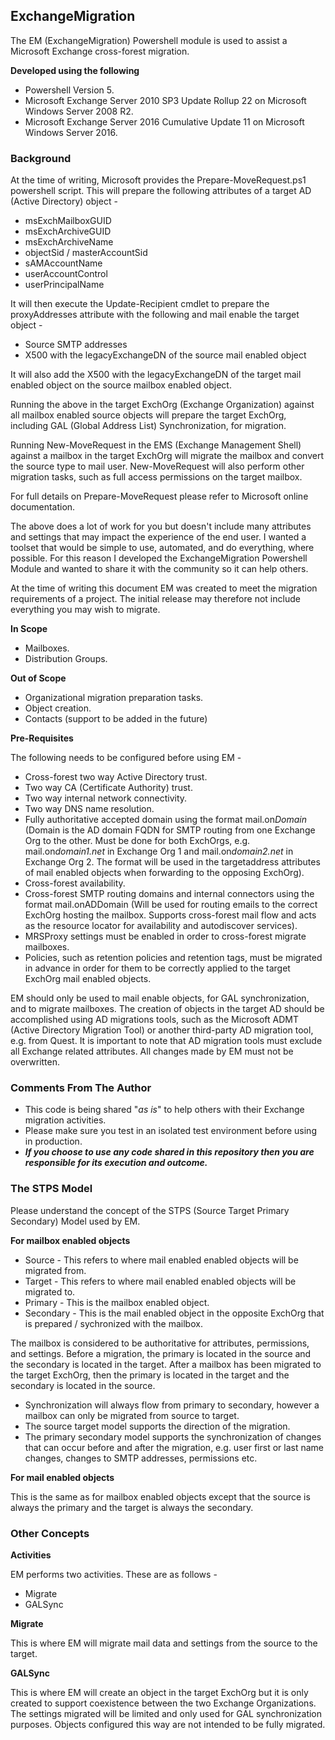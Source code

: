 ## ExchangeMigration

The EM (ExchangeMigration) Powershell module is used to assist a Microsoft Exchange cross-forest migration.<br> 

**Developed using the following**

- Powershell Version 5.
- Microsoft Exchange Server 2010 SP3 Update Rollup 22 on Microsoft Windows Server 2008 R2.
- Microsoft Exchange Server 2016 Cumulative Update 11 on Microsoft Windows Server 2016.

### Background

At the time of writing, Microsoft provides the Prepare-MoveRequest.ps1 powershell script. This will prepare the following attributes of a target AD (Active Directory) object - 

- msExchMailboxGUID 
- msExchArchiveGUID 
- msExchArchiveName
- objectSid / masterAccountSid
- sAMAccountName
- userAccountControl
- userPrincipalName

It will then execute the Update-Recipient cmdlet to prepare the proxyAddresses attribute with the following and mail enable the target object -

- Source SMTP addresses
- X500 with the legacyExchangeDN of the source mail enabled object

It will also add the X500 with the legacyExchangeDN of the target mail enabled object on the source mailbox enabled object.
 
Running the above in the target ExchOrg (Exchange Organization) against all mailbox enabled source objects will prepare the target ExchOrg, including GAL (Global Address List) Synchronization, for migration.

Running New-MoveRequest in the EMS (Exchange Management Shell) against a mailbox in the target ExchOrg will migrate the mailbox and convert the source type to mail user. New-MoveRequest will also perform other migration tasks, such as full access permissions on the target mailbox.

For full details on Prepare-MoveRequest please refer to Microsoft online documentation. 

The above does a lot of work for you but doesn't include many attributes and settings that may impact the experience of the end user. I wanted a toolset that would be simple to use, automated, and do everything, where possible. For this reason I developed the ExchangeMigration Powershell Module and wanted to share it with the community so it can help others.

At the time of writing this document EM was created to meet the migration requirements of a project. The initial release may therefore not include everything you may wish to migrate. 

**In Scope**

- Mailboxes.
- Distribution Groups.

**Out of Scope**

- Organizational migration preparation tasks.
- Object creation.
- Contacts (support to be added in the future)

**Pre-Requisites**

The following needs to be configured before using EM -

- Cross-forest two way Active Directory trust.
- Two way CA (Certificate Authority) trust.<br> 
- Two way internal network connectivity.<br> 
- Two way DNS name resolution.<br> 
- Fully authoritative accepted domain using the format mail.on*Domain* (Domain is the AD domain FQDN for SMTP routing from one Exchange Org to the other. Must be done for both ExchOrgs, e.g. mail.on*domain1.net* in Exchange Org 1 and mail.on*domain2.net* in Exchange Org 2. The format will be used in the targetaddress attributes of mail enabled objects when forwarding to the opposing ExchOrg).
- Cross-forest availability.
- Cross-forest SMTP routing domains and internal connectors using the format mail.onADDomain (Will be used for routing emails to the correct ExchOrg hosting the mailbox. Supports cross-forest mail flow and acts as the resource locator for availability and autodiscover services).
- MRSProxy settings must be enabled in order to cross-forest migrate mailboxes.
- Policies, such as retention policies and retention tags, must be migrated in advance in order for them to be correctly applied to the target ExchOrg mail enabled objects.
 
EM should only be used to mail enable objects, for GAL synchronization, and to migrate mailboxes. The creation of objects in the target AD should be accomplished using AD migrations tools, such as the Microsoft ADMT (Active Directory Migration Tool) or another third-party AD migration tool, e.g. from Quest. It is important to note that AD migration tools must exclude all Exchange related attributes. All changes made by EM must not be overwritten. <br> 

### Comments From The Author

- This code is being shared "*as is*" to help others with their Exchange migration activities.
- Please make sure you test in an isolated test environment before using in production.
- ***If you choose to use any code shared in this repository then you are responsible for its execution and outcome.***

### The STPS Model

Please understand the concept of the STPS (Source Target Primary Secondary) Model used by EM.

**For mailbox enabled objects**

- Source - This refers to where mail enabled enabled objects will be migrated from.
- Target - This refers to where mail enabled enabled objects will be migrated to.
- Primary - This is the mailbox enabled object.
- Secondary - This is the mail enabled object in the opposite ExchOrg that is prepared / sychronized with the mailbox.

The mailbox is considered to be authoritative for attributes, permissions, and settings. Before a migration, the primary is located in the source and the secondary is located in the target. After a mailbox has been migrated to the target ExchOrg, then the primary is located in the target and the secondary is located in the source.

- Synchronization will always flow from primary to secondary, however a mailbox can only be migrated from source to target.
- The source target model supports the direction of the migration.
- The primary secondary model supports the synchronization of changes that can occur before and after the migration, e.g. user first or last name changes, changes to SMTP addresses, permissions etc.<br>

**For mail enabled objects**

This is the same as for mailbox enabled objects except that the source is always the primary and the target is always the secondary.

### Other Concepts

**Activities**

EM performs two activities. These are as follows -

- Migrate
- GALSync

**Migrate**

This is where EM will migrate mail data and settings from the source to the target.

**GALSync**

This is where EM will create an object in the target ExchOrg but it is only created to support coexistence between the two Exchange Organizations. The settings migrated will be limited and only used for GAL synchronization purposes. Objects configured this way are not intended to be fully migrated.
